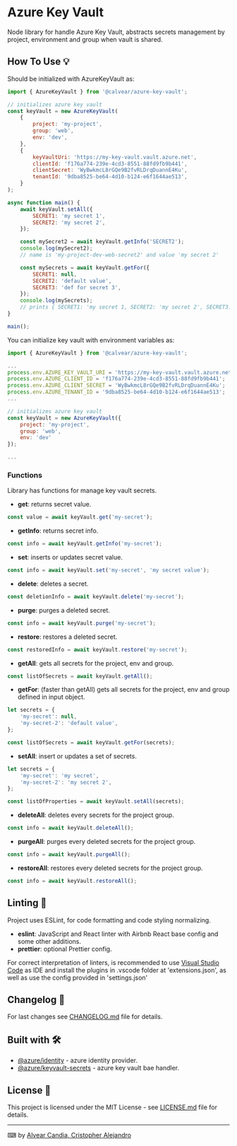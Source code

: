 # Azure Key Vault

Node library for handle Azure Key Vault, abstracts secrets management by project, environment and group when vault is shared.

## How To Use 💡

Should be initialized with AzureKeyVault as:

```javascript
import { AzureKeyVault } from '@calvear/azure-key-vault';

// initializes azure key vault
const keyVault = new AzureKeyVault(
    {
        project: 'my-project',
        group: 'web',
        env: 'dev',
    },
    {
        keyVaultUri: 'https://my-key-vault.vault.azure.net',
        clientId: 'f176a774-239e-4cd3-8551-88fd9fb9b441',
        clientSecret: 'WyBwkmcL8rGQe9B2fvRLDrqDuannE4Ku',
        tenantId: '9dba8525-be64-4d10-b124-e6f1644ae513',
    }
);

async function main() {
    await keyVault.setAll({
        SECRET1: 'my secret 1',
        SECRET2: 'my secret 2',
    });

    const mySecret2 = await keyVault.getInfo('SECRET2');
    console.log(mySecret2);
    // name is 'my-project-dev-web-secret2' and value 'my secret 2'

    const mySecrets = await keyVault.getFor({
        SECRET1: null,
        SECRET2: 'default value',
        SECRET3: 'def for secret 3',
    });
    console.log(mySecrets);
    // prints { SECRET1: 'my secret 1, SECRET2: 'my secret 2', SECRET3: 'def for secret 3' }
}

main();
```

You can initialize key vault with environment variables as:

```javascript
import { AzureKeyVault } from '@calvear/azure-key-vault';

...
process.env.AZURE_KEY_VAULT_URI = 'https://my-key-vault.vault.azure.net';
process.env.AZURE_CLIENT_ID = 'f176a774-239e-4cd3-8551-88fd9fb9b441';
process.env.AZURE_CLIENT_SECRET = 'WyBwkmcL8rGQe9B2fvRLDrqDuannE4Ku';
process.env.AZURE_TENANT_ID = '9dba8525-be64-4d10-b124-e6f1644ae513';
...

// initializes azure key vault
const keyVault = new AzureKeyVault({
    project: 'my-project',
    group: 'web',
	env: 'dev'
});

...
```

### Functions

Library has functions for manage key vault secrets.

-   **get**: returns secret value.

```javascript
const value = await keyVault.get('my-secret');
```

-   **getInfo**: returns secret info.

```javascript
const info = await keyVault.getInfo('my-secret');
```

-   **set**: inserts or updates secret value.

```javascript
const info = await keyVault.set('my-secret', 'my secret value');
```

-   **delete**: deletes a secret.

```javascript
const deletionInfo = await keyVault.delete('my-secret');
```

-   **purge**: purges a deleted secret.

```javascript
const info = await keyVault.purge('my-secret');
```

-   **restore**: restores a deleted secret.

```javascript
const restoredInfo = await keyVault.restore('my-secret');
```

-   **getAll**: gets all secrets for the project, env and group.

```javascript
const listOfSecrets = await keyVault.getAll();
```

-   **getFor**: (faster than getAll) gets all secrets for the project, env and group defined in input object.

```javascript
let secrets = {
    'my-secret': null,
    'my-secret-2': 'default value',
};

const listOfSecrets = await keyVault.getFor(secrets);
```

-   **setAll**: insert or updates a set of secrets.

```javascript
let secrets = {
    'my-secret': 'my secret',
    'my-secret-2': 'my secret 2',
};

const listOfProperties = await keyVault.setAll(secrets);
```

-   **deleteAll**: deletes every secrets for the project group.

```javascript
const info = await keyVault.deleteAll();
```

-   **purgeAll**: purges every deleted secrets for the project group.

```javascript
const info = await keyVault.purgeAll();
```

-   **restoreAll**: restores every deleted secrets for the project group.

```javascript
const info = await keyVault.restoreAll();
```

## Linting 🧿

Project uses ESLint, for code formatting and code styling normalizing.

-   **eslint**: JavaScript and React linter with Airbnb React base config and some other additions.
-   **prettier**: optional Prettier config.

For correct interpretation of linters, is recommended to use [Visual Studio Code](https://code.visualstudio.com/) as IDE and install the plugins in .vscode folder at 'extensions.json', as well as use the config provided in 'settings.json'

## Changelog 📄

For last changes see [CHANGELOG.md](CHANGELOG.md) file for details.

## Built with 🛠️

-   [@azure/identity](https://www.npmjs.com/package/@azure/identity) - azure identity provider.
-   [@azure/keyvault-secrets](https://www.npmjs.com/package/@azure/keyvault-secrets) - azure key vault bae handler.

## License 📄

This project is licensed under the MIT License - see [LICENSE.md](LICENSE.md) file for details.

---

⌨ by [Alvear Candia, Cristopher Alejandro](https://github.com/calvear93)
